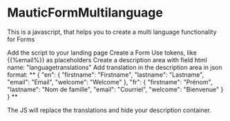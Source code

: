 # MauticFormMultilanguage
This is a javascript, that helps you to create a multi language functionality for Forms

Add the script to your landing page
Create a Form
Use tokens, like {{%email%}} as placeholders
Create a description area with field html name: "languagetranslations"
Add translation in the description area in json format:
** { "en": { "firstname": "Firstname", "lastname": "Lastname", "email": "Email", "welcome": "Welcome" }, "fr": { "firstname": "Prénom", "lastname": "Nom de famille", "email": "Courriel", "welcome": "Bienvenue" } } **

The JS will replace the translations and hide your description container.
